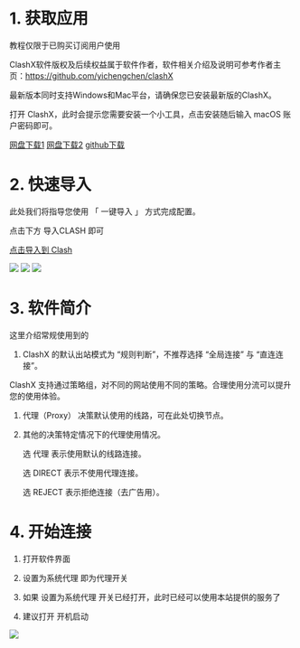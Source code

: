# 1. 获取应用

教程仅限于已购买订阅用户使用

ClashX软件版权及后续权益属于软件作者，软件相关介绍及说明可参考作者主页：https://github.com/yichengchen/clashX

最新版本同时支持Windows和Mac平台，请确保您已安装最新版的ClashX。

打开 ClashX，此时会提示您需要安装一个小工具，点击安装随后输入 macOS 账户密码即可。

[网盘下载1](https://www.lanzoui.com/b07xphz3g)
[网盘下载2](https://wujie.cowtransfer.com/s/3164b29ddfe648)
[github下载](https://github.com/yichengchen/clashX/releases/download/1.30.1/ClashX.dmg)


# 2. 快速导入

此处我们将指导您使用 「 一键导入 」 方式完成配置。

点击下方 导入CLASH 即可

[点击导入到 Clash](clash://install-config?url=https://sub.wallless.cloud/api/v1/client/subscribe?token=a5137f1ed4652334c465e559f11ceb5d)

![](https://pic.233.mx/images/2021/05/24/image.png)
![](https://pic.233.mx/images/2021/05/24/image5b2b29bd630b11d6.png)
![](https://pic.233.mx/images/2021/05/24/imageefce116fa953a2e6.png)

# 3. 软件简介

这里介绍常规使用到的

1. ClashX 的默认出站模式为 “规则判断”，不推荐选择 “全局连接” 与 “直连连接”。

ClashX 支持通过策略组，对不同的网站使用不同的策略。合理使用分流可以提升您的使用体验。

1. 代理（Proxy） 决策默认使用的线路，可在此处切换节点。

2. 其他的决策特定情况下的代理使用情况。

    选 代理 表示使用默认的线路连接。

    选 DIRECT 表示不使用代理连接。

    选 REJECT 表示拒绝连接（去广告用）。


# 4. 开始连接

1. 打开软件界面

2. 设置为系统代理 即为代理开关

3. 如果 设置为系统代理 开关已经打开，此时已经可以使用本站提供的服务了

4. 建议打开 开机启动

![](https://pic.233.mx/images/2021/05/24/imagede6af7eafd7b5b1c.png)
